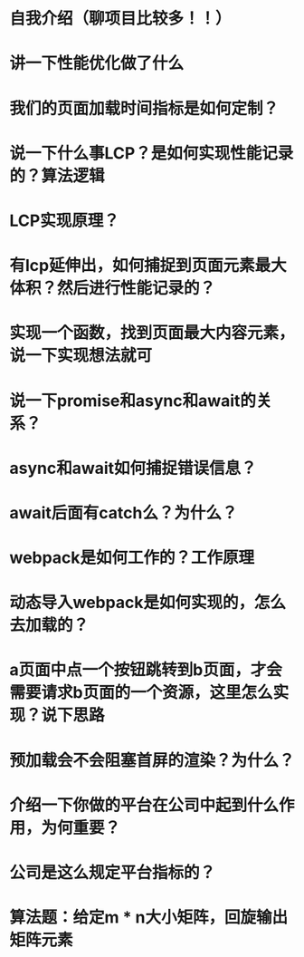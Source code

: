 # 自我介绍（聊项目比较多！！）
# 讲一下性能优化做了什么
# 我们的页面加载时间指标是如何定制？
# 说一下什么事LCP？是如何实现性能记录的？算法逻辑
# LCP实现原理？
# 有lcp延伸出，如何捕捉到页面元素最大体积？然后进行性能记录的？
# 实现一个函数，找到页面最大内容元素，说一下实现想法就可
# 说一下promise和async和await的关系？
# async和await如何捕捉错误信息？
# await后面有catch么？为什么？
# webpack是如何工作的？工作原理
# 动态导入webpack是如何实现的，怎么去加载的？
# a页面中点一个按钮跳转到b页面，才会需要请求b页面的一个资源，这里怎么实现？说下思路
# 预加载会不会阻塞首屏的渲染？为什么？
# 介绍一下你做的平台在公司中起到什么作用，为何重要？
# 公司是这么规定平台指标的？
# 算法题：给定m * n大小矩阵，回旋输出矩阵元素